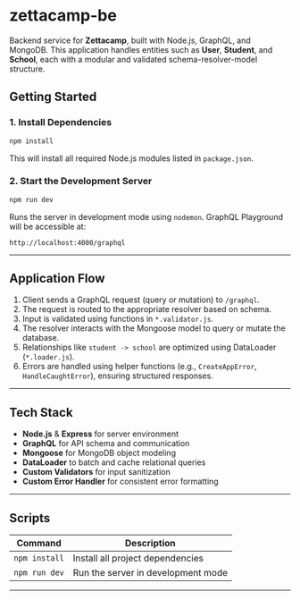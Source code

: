 # zettacamp-be

Backend service for **Zettacamp**, built with Node.js, GraphQL, and MongoDB. This application handles entities such as **User**, **Student**, and **School**, each with a modular and validated schema-resolver-model structure.

## Getting Started

### 1. Install Dependencies

```bash
npm install
```

This will install all required Node.js modules listed in `package.json`.

### 2. Start the Development Server

```bash
npm run dev
```

Runs the server in development mode using `nodemon`. GraphQL Playground will be accessible at:

```
http://localhost:4000/graphql
```

---

## Application Flow

1. Client sends a GraphQL request (query or mutation) to `/graphql`.
2. The request is routed to the appropriate resolver based on schema.
3. Input is validated using functions in `*.validator.js`.
4. The resolver interacts with the Mongoose model to query or mutate the database.
5. Relationships like `student -> school` are optimized using DataLoader (`*.loader.js`).
6. Errors are handled using helper functions (e.g., `CreateAppError`, `HandleCaughtError`), ensuring structured responses.

---

## Tech Stack

* **Node.js** & **Express** for server environment
* **GraphQL** for API schema and communication
* **Mongoose** for MongoDB object modeling
* **DataLoader** to batch and cache relational queries
* **Custom Validators** for input sanitization
* **Custom Error Handler** for consistent error formatting

---

## Scripts

| Command       | Description                        |
| ------------- | ---------------------------------- |
| `npm install` | Install all project dependencies   |
| `npm run dev` | Run the server in development mode |


---